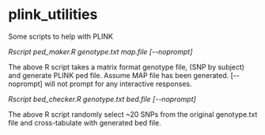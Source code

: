 plink_utilities
===============

Some scripts to help with PLINK 


*Rscript ped_maker.R genotype.txt map.file [--noprompt]*

The above R script takes a matrix format genotype file, (SNP by subject) and generate PLINK ped file. Assume MAP file has been generated. [--noprompt] will not prompt for any interactive responses.

*Rscript bed_checker.R genotype.txt bed.file [--noprompt]*

The above R script randomly select ~20 SNPs from the original genotype.txt file and cross-tabulate with generated bed file.






